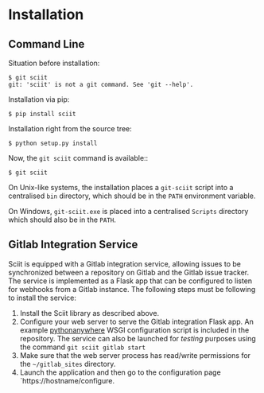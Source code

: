 # Installation

## Command Line

Situation before installation:

    $ git sciit
    git: 'sciit' is not a git command. See 'git --help'.

Installation via pip:

    $ pip install sciit

Installation right from the source tree:

    $ python setup.py install

Now, the `git sciit` command is available::

    $ git sciit

On Unix-like systems, the installation places a `git-sciit` script into a centralised `bin` directory, which should be 
in the `PATH` environment variable.

On Windows, `git-sciit.exe` is placed into a centralised `Scripts` directory which should also be in the `PATH`.

## Gitlab Integration Service

Sciit is equipped with a Gitlab integration service, allowing issues to be synchronized between a repository on Gitlab and the Gitlab issue tracker. The service is implemented as a Flask app that can be configured to listen for webhooks from a Gitlab instance.  The following steps must be following to install the service:

1. Install the Sciit library as described above.
2. Configure your web server to serve the Gitlab integration Flask app.  An example [pythonanywhere](sciit/gitlab/sciit_pythonanywhere_com.py) WSGI configuration script is included in the repository.  The service can also be launched for *testing* purposes using the command `git sciit gitlab start` 
3. Make sure that the web server process has read/write permissions for the `~/gitlab_sites` directory.
4. Launch the application and then go to the configuration page `https://hostname/configure.